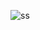 
![ss](https://user-images.githubusercontent.com/93007427/154793792-72f134f9-464e-4586-a93f-fc4c115afe8f.jpg)
